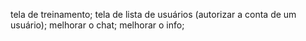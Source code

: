 tela de treinamento;
tela de lista de usuários (autorizar a conta de um usuário);
melhorar o chat;
melhorar o info;
